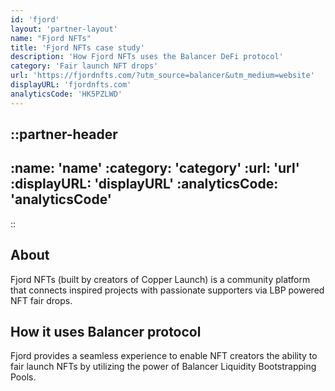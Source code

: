 ```yaml
---
id: 'fjord'
layout: 'partner-layout'
name: "Fjord NFTs"
title: 'Fjord NFTs case study'
description: 'How Fjord NFTs uses the Balancer DeFi protocol'
category: 'Fair launch NFT drops'
url: 'https://fjordnfts.com/?utm_source=balancer&utm_medium=website'
displayURL: 'fjordnfts.com'
analyticsCode: 'HK5PZLWD'
---
```


::partner-header
---
:name: 'name'
:category: 'category'
:url: 'url'
:displayURL: 'displayURL'
:analyticsCode: 'analyticsCode'
---
::

## About

Fjord NFTs (built by creators of Copper Launch) is a community platform that connects inspired projects with passionate supporters via LBP powered NFT fair drops.

## How it uses Balancer protocol

Fjord provides a seamless experience to enable NFT creators the ability to fair launch NFTs by utilizing the power of Balancer Liquidity Bootstrapping Pools.
